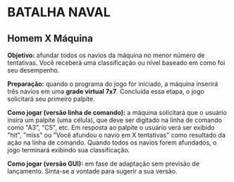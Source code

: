 # BATALHA NAVAL
## Homem X Máquina

**Objetivo:** afundar todos os navios da máquina no menor número de tentativas. Você receberá uma classificação ou nível baseado em como foi seu desempenho.

**Preparação:** quando o programa do jogo for iniciado, a máquina inserirá três navios em uma **grade virtual 7x7**. Concluída essa etapa, o jogo solicitará seu primeiro palpite.

**Como jogar (versão linha de comando):** a máquina solicitará que o usuário insira um palpite (uma célula), que deve ser digitado na linha de comando como "A3", "C5", etc. Em resposta ao palpite o usuário verá ser exibido "hit", "miss" ou "Você afundou o navio em X tentativas" como resultado da ação na linha de comando. Quando todos os navios forem afundados, o jogo terminará exibindo sua classificação.

**Como jogar (versão GUI):** em fase de adaptação sem previsão de lançamento. Sinta-se a vontade para sugerir a sua versão.